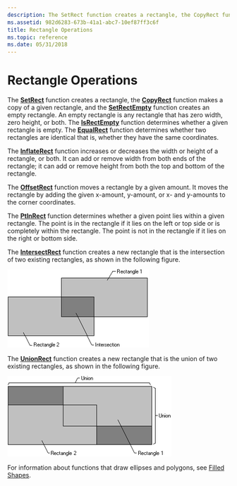 ```yaml
---
description: The SetRect function creates a rectangle, the CopyRect function makes a copy of a given rectangle, and the SetRectEmpty function creates an empty rectangle.
ms.assetid: 982d6283-673b-41a1-abc7-10ef87ff3c6f
title: Rectangle Operations
ms.topic: reference
ms.date: 05/31/2018
---
```


# Rectangle Operations

The [**SetRect**](/windows/desktop/api/Winuser/nf-winuser-setrect) function creates a rectangle, the [**CopyRect**](/windows/desktop/api/Winuser/nf-winuser-copyrect) function makes a copy of a given rectangle, and the [**SetRectEmpty**](/windows/desktop/api/Winuser/nf-winuser-setrectempty) function creates an empty rectangle. An empty rectangle is any rectangle that has zero width, zero height, or both. The [**IsRectEmpty**](/windows/desktop/api/Winuser/nf-winuser-isrectempty) function determines whether a given rectangle is empty. The [**EqualRect**](/windows/desktop/api/Winuser/nf-winuser-equalrect) function determines whether two rectangles are identical that is, whether they have the same coordinates.

The [**InflateRect**](/windows/desktop/api/Winuser/nf-winuser-inflaterect) function increases or decreases the width or height of a rectangle, or both. It can add or remove width from both ends of the rectangle; it can add or remove height from both the top and bottom of the rectangle.

The [**OffsetRect**](/windows/desktop/api/Winuser/nf-winuser-offsetrect) function moves a rectangle by a given amount. It moves the rectangle by adding the given x-amount, y-amount, or x- and y-amounts to the corner coordinates.

The [**PtInRect**](/windows/desktop/api/Winuser/nf-winuser-ptinrect) function determines whether a given point lies within a given rectangle. The point is in the rectangle if it lies on the left or top side or is completely within the rectangle. The point is not in the rectangle if it lies on the right or bottom side.

The [**IntersectRect**](/windows/desktop/api/Winuser/nf-winuser-intersectrect) function creates a new rectangle that is the intersection of two existing rectangles, as shown in the following figure.

![illustration showing two overlapping rectangles, with darker shading to indicate the intersection ](images/csrec-01.png)

The [**UnionRect**](/windows/desktop/api/Winuser/nf-winuser-unionrect) function creates a new rectangle that is the union of two existing rectangles, as shown in the following figure.

![illustration of two overlapping rectangles, with darker shading indicating areas within the union, but not within either rectangle](images/csrec-02.png)

For information about functions that draw ellipses and polygons, see [Filled Shapes](filled-shapes.md).

 

 




